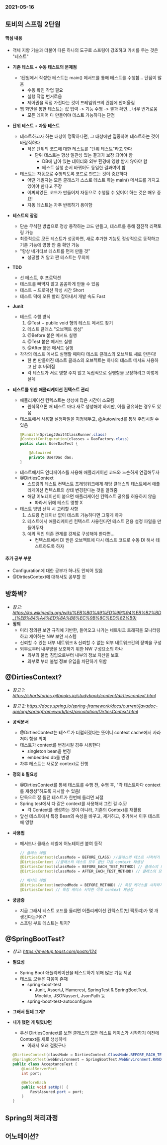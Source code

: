 ### 2021-05-16

## 토비의 스프링 2단원

#### 핵심 내용
- 객체 지향 기술과 더불어 다른 하나의 도구로 스프링이 강조하고 가치를 두는 것은 "테스트"

- __기존 테스트 + 수동 테스트의 문제점__
    - 1단원에서 작성한 테스트는 main() 메서드를 통해 테스트를 수행함... 단점이 많음
        - 수동 확인 작업 필요
        - 실행 작업 번거로움
        - 제어권을 직접 가진다는 것이 프레임워크의 컨셉에 안어울림
    - 웹 화면을 통한 테스트는 값 입력 -> 기능 수행 -> 결과 확인... 너무 번거로움
        - 모든 레이어 다 만들어야 테스트 가능하다는 단점
        
- __단위 테스트 + 자동 테스트__
    - 테스트하고자 하는 대상이 명확하다면, 그 대상에만 집중하여 테스트하는 것이 바람직하다
        - 작은 단위의 코드에 대한 테스트를 "단위 테스트"라고 한다
            - 단위 테스트는 항상 일관성 있는 결과가 보장 되어야 함
                - DB에 남아 있는 데이터와 외부 환경에 영향 받지 않아야 함
                - 테스트 실행 순서 바뀌어도 동일한 결과여야 함
    - 테스트는 자동으로 수행되도록 코드로 만드는 것이 중요하다
        - 어떤 개발자는 모든 클래스가 스스로 테스트 하는 main() 메서드를 가지고 있어야 한다고 주장
        - 어찌되었든, 코드가 만들어져 자동으로 수행될 수 있어야 하는 것은 매우 중요!
        - 자동 테스트는 자주 반복하기 용이함

- __테스트의 장점__
    - 단순 무식한 방법으로 정상 동작하는 코드 만들고, 테스트를 통해 점진적 리팩토링 가능
    - 최종적으로 모든 테스트가 성공하면, 새로 추가한 기능도 정상적으로 동작하고 기존 기능에 영향 안 줌 확인 가능    
    - "항상 네거티브 테스트를 먼저 만들 것"
        - 성공할 거 알고 짠 테스트는 무의미

- __TDD__
    - 선 테스트, 후 프로덕션
    - 테스트를 빼먹지 않고 꼼꼼하게 만들 수 있음
    - 테스트 ~ 프로덕션 작성 시간 Short
    - 테스트 덕에 오류 빨리 잡아내서 개발 속도 Fast

- __Junit__
    - 테스트 수행 방식
        1. @Test + public void 형의 테스트 메서드 찾기
        2. 테스트 클래스 "오브젝트 생성"
        3. @Before 붙은 메서드 실행
        4. @Test 붙은 메서드 실행
        5. @After 붙은 메서드 실행
    - 각각의 테스트 메서드 실행할 때마다 테스트 클래스의 오브젝트 새로 만든다!
        - 한 번 만들어진 테스트 클래스의 오브젝트는 하나의 테스트 메서드 사용하고 난 후 버려짐
        - 각 테스트가 서로 영향 주지 않고 독립적으로 실행함을 보장하려고 이렇게 설계

- __테스트를 위한 애플리케이션 컨텍스트 관리__
    - 애플리케이션 컨텍스트는 생성에 많은 시간이 소모됨
        - 원칙적으론 매 테스트 마다 새로 생성해야 하지만, 이를 공유하는 경우도 있음
    - 테스트에서 사용할 설정파일을 지정해두고, @Autowired를 통해 주입시킬 수 있음
        ```java
        @RunWith(SpringJUnit4ClassRunner.class)
        @ContextConfiguration(classes = DaoFactory.class)
        public class UserDaoTest {
        
            @Autowired
            private UserDao dao;
        }
        ```
    - 테스트에서도 인터페이스를 사용해 애플리케이션 코드와 느슨하게 연결해두자
    - @DirtiesContext
        - 스프링의 테스트 컨텍스트 프레임워크에게 해당 클래스의 테스트에서 애플리케이션 컨텍스트의 상태 변경한다는 것을 알려줌
        - 해당 어노테이션이 붙으면 애플리케이션 컨텍스트 공유를 허용하지 않음
            - 따라서 뒤에 테스트 영향 X
    - 테스트 방법 선택 시 고려할 사항
        1. 스프링 컨테이너 없이 테스트 가능하다면 그렇게 하자
        2. 테스트에서 애플리케이션 컨텍스트 사용한다면 테스트 전용 설정 파일을 만들어두자
        3. 예외 적인 의존 관계를 강제로 구성해야 한다면... 
            - 컨텍스트에서 DI 받은 오브젝트에 다시 테스트 코드로 수동 DI 해서 테스트하도록 하자
            
#### 추가 공부 부분
- Configuration에 대한 공부가 하나도 안되어 있음
- @DirtiesContext에 대해서도 공부할 것

## 방화벽?
- *참고: https://ko.wikipedia.org/wiki/%EB%B0%A9%ED%99%94%EB%B2%BD_(%EB%84%A4%ED%8A%B8%EC%9B%8C%ED%82%B9)*
- __정의__
    - 미리 정의된 보안 규칙에 기반한, 들어오고 나가는 네트워크 트래픽을 모니터링하고 제어하는 NW 보안 시스템
    - 신뢰할 수 있는 내부 네트워크 & 신뢰할 수 없는 외부 네트워크간의 장벽을 구성
    - 외부로부터 내부망을 보호하기 위한 NW 구성요소의 하나
        - 외부의 불법 침입으로부터 내부의 정보 자산을 보호
        - 외부로 부터 불법 정보 유입을 차단하기 위함

## @DirtiesContext?
- *참고 1: https://shortstories.gitbooks.io/studybook/content/dirtiescontext.html*
- *참고 2: https://docs.spring.io/spring-framework/docs/current/javadoc-api/org/springframework/test/annotation/DirtiesContext.html*
- __공식문서__
    - @DirtiesContext는 테스트가 더럽혀졌다는 뜻이니 context cache에서 사라저야 함을 의미
    - 테스트가 context를 변경시킬 경우 사용한다
        - singleton bean을 변경
        - embedded db를 변경
    - 차후 테스트는 새로운 context로 진행

- __정의 & 필요성__
    - @DirtiesContext를 통해 테스트를 수행 전, 수행 후, "각 테스트마다 context를 재생성"하도록 지시할 수 있음!
    - 단독으로 잘 돌던 테스트가 한번에 돌리면 뇌절
    - Spring test에서 다 같은 context를 사용해서 그런 걸 수도!
        - 각 Context를 생성하는 것이 아니라, 기존의 Context를 재활용
    - 앞선 테스트에서 특정 Bean의 속성을 바꾸고, 제거하고, 추가해서 이후 테스트에 영향

- __사용법__
    - 메서드나 클래스 레벨에 어노테이션 붙여 동작
        ```java
        // 클래스 레벨
        @DirtiesContext(classMode = BEFORE_CLASS) //클래스의 테스트 시작하기 전 context 재생성
        @DirtiesContext //클래스의 테스트 모두 끝난 다음 context 재생성
        @DirtiesContext(classMode = BEFORE_EACH_TEST_METHOD) // 클래스의 모든 테스트 케이스마다 시작하기 이전에 context 재생성
        @DirtiesContext(classMode = AFTER_EACH_TEST_METHOD) // 클래스의 모든 테스트 케이스가 끝날 때 마다 context 재생성
        
        // 메서드 레벨
        @DirtiesContext(methodMode = BEFORE_METHOD) // 특정 케이스를 시작하기 전에 context 재생성
        @DirtiesContext // 특정 케이스 시작한 이후 context 재생성
        ```
    
- __궁금증__
    - 지금 그래서 테스트 코드를 돌리면 어플리케이션 컨텍스트(빈 팩토리)가 몇 개 생긴다는거야?
    - 스프링 부트 테스트는 뭐지?

## @SpringBootTest?
- *참고: https://meetup.toast.com/posts/124*
- __필요성__
    - Spring Boot 애플리케이션을 테스트하기 위해 많은 기능 제공
    - 테스트 모듈은 다음이 존재
        - spring-boot-test
            - Junit, AssertJ, Hamcrest, SpringTest & SpringBootTest, Mockito, JSONassert, JsonPath 등
        - spring-boot-test-autoconfigure

- __그래서 뭔데 그게?__

- __내가 했던 게 뭐였냐면__
    - 우선 DirtiesContext를 보면 클래스의 모든 테스트 케이스가 시작하기 이전에 Context를 새로 생성하네
        - 이래서 오래 걸렸구나
    ```java
    @DirtiesContext(classMode = DirtiesContext.ClassMode.BEFORE_EACH_TEST_METHOD)
    @SpringBootTest(webEnvironment = SpringBootTest.WebEnvironment.RANDOM_PORT)
    public class AcceptanceTest {
        @LocalServerPort
        int port;
    
        @BeforeEach
        public void setUp() {
            RestAssured.port = port;
        }
    }
    ```

## Spring의 처리과정

## 어노테이션?
